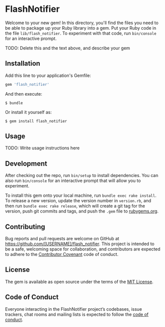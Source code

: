 # FlashNotifier

Welcome to your new gem! In this directory, you'll find the files you need to be able to package up your Ruby library into a gem. Put your Ruby code in the file `lib/flash_notifier`. To experiment with that code, run `bin/console` for an interactive prompt.

TODO: Delete this and the text above, and describe your gem

## Installation

Add this line to your application's Gemfile:

```ruby
gem 'flash_notifier'
```

And then execute:

    $ bundle

Or install it yourself as:

    $ gem install flash_notifier

## Usage

TODO: Write usage instructions here

## Development

After checking out the repo, run `bin/setup` to install dependencies. You can also run `bin/console` for an interactive prompt that will allow you to experiment.

To install this gem onto your local machine, run `bundle exec rake install`. To release a new version, update the version number in `version.rb`, and then run `bundle exec rake release`, which will create a git tag for the version, push git commits and tags, and push the `.gem` file to [rubygems.org](https://rubygems.org).

## Contributing

Bug reports and pull requests are welcome on GitHub at https://github.com/[USERNAME]/flash_notifier. This project is intended to be a safe, welcoming space for collaboration, and contributors are expected to adhere to the [Contributor Covenant](http://contributor-covenant.org) code of conduct.

## License

The gem is available as open source under the terms of the [MIT License](https://opensource.org/licenses/MIT).

## Code of Conduct

Everyone interacting in the FlashNotifier project’s codebases, issue trackers, chat rooms and mailing lists is expected to follow the [code of conduct](https://github.com/[USERNAME]/flash_notifier/blob/master/CODE_OF_CONDUCT.md).
